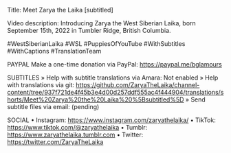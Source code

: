 <!--- template for translations -->
Title: Meet Zarya the Laika [subtitled]

Video description: Introducing Zarya the West Siberian Laika, born September 15th, 2022 in Tumbler Ridge, British Columbia.

#WestSiberianLaika #WSL #PuppiesOfYouTube 
#WithSubtitles #WithCaptions #TranslationTeam

PAYPAL
Make a one-time donation via PayPal: https://paypal.me/bglamours

SUBTITLES
» Help with subtitle translations via Amara: Not enabled
» Help with translations via git: https://github.com/ZaryaTheLaika/channel-content/tree/937f721de4f45b3e4d00d257ddf555ac4f444904/translations/shorts/Meet%20Zarya%20the%20Laika%20%5Bsubtitled%5D
» Send subtitle files via email: (pending)

SOCIAL
• Instagram: https://www.instagram.com/zaryathelaika/
• TikTok: https://www.tiktok.com/@zaryathelaika
• Tumblr: https://www.zaryathelaika.tumblr.com
• Twitter: https://twitter.com/ZaryaTheLaika

<!--- URL: https://youtube.com/shorts/wrRQzPvvdho?feature=share -->
